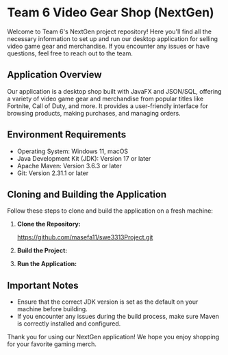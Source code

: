 
# Team 6 Video Gear Shop (NextGen)

Welcome to Team 6's NextGen project repository! Here you'll find all the necessary information to set up and run our desktop application for selling video game gear and merchandise. If you encounter any issues or have questions, feel free to reach out to the team.

## Application Overview

Our application is a desktop shop built with JavaFX and JSON/SQL, offering a variety of video game gear and merchandise from popular titles like Fortnite, Call of Duty, and more. It provides a user-friendly interface for browsing products, making purchases, and managing orders.

## Environment Requirements

- Operating System: Windows 11, macOS
- Java Development Kit (JDK): Version 17 or later
- Apache Maven: Version 3.6.3 or later
- Git: Version 2.31.1 or later

## Cloning and Building the Application

Follow these steps to clone and build the application on a fresh machine:

1. **Clone the Repository:**
   
    https://github.com/masefa11/swe3313Project.git

2. **Build the Project:**
34. **Run the Application:**

## Important Notes

- Ensure that the correct JDK version is set as the default on your machine before building.
- If you encounter any issues during the build process, make sure Maven is correctly installed and configured.

Thank you for using our NextGen application! We hope you enjoy shopping for your favorite gaming merch.
